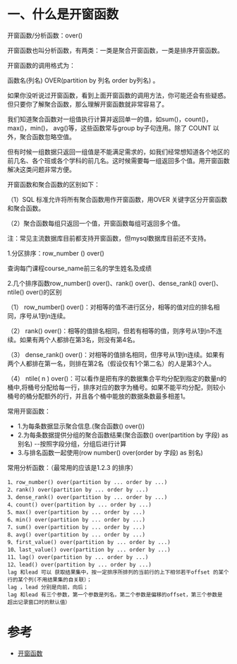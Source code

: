


# 一、什么是开窗函数

开窗函数/分析函数：over()

开窗函数也叫分析函数，有两类：一类是聚合开窗函数，一类是排序开窗函数。

开窗函数的调用格式为：

函数名(列名) OVER(partition by 列名 order by列名) 。

如果你没听说过开窗函数，看到上面开窗函数的调用方法，你可能还会有些疑惑。但只要你了解聚合函数，那么理解开窗函数就非常容易了。

我们知道聚合函数对一组值执行计算并返回单一的值，如sum()，count()，max()，min()， avg()等，这些函数常与group by子句连用。除了 COUNT 以外，聚合函数忽略空值。

但有时候一组数据只返回一组值是不能满足需求的，如我们经常想知道各个地区的前几名、各个班或各个学科的前几名。这时候需要每一组返回多个值。用开窗函数解决这类问题非常方便。

开窗函数和聚合函数的区别如下：

（1）SQL 标准允许将所有聚合函数用作开窗函数，用OVER 关键字区分开窗函数和聚合函数。

（2）聚合函数每组只返回一个值，开窗函数每组可返回多个值。

注：常见主流数据库目前都支持开窗函数，但mysql数据库目前还不支持。


1.分区排序：row_number () over()

查询每门课程course_name前三名的学生姓名及成绩

2.几个排序函数row_number() over()、rank() over()、dense_rank() over()、ntile() over()的区别

（1） row_number() over()：对相等的值不进行区分，相等的值对应的排名相同，序号从1到n连续。

（2） rank() over()：相等的值排名相同，但若有相等的值，则序号从1到n不连续。如果有两个人都排在第3名，则没有第4名。

（3） dense_rank() over()：对相等的值排名相同，但序号从1到n连续。如果有两个人都排在第一名，则排在第2名（假设仅有1个第二名）的人是第3个人。

（4） ntile( n ) over()：可以看作是把有序的数据集合平均分配到指定的数量n的桶中,将桶号分配给每一行，排序对应的数字为桶号。如果不能平均分配，则较小桶号的桶分配额外的行，并且各个桶中能放的数据条数最多相差1。






常用开窗函数：
- 1.为每条数据显示聚合信息.(聚合函数() over())
- 2.为每条数据提供分组的聚合函数结果(聚合函数() over(partition by 字段) as 别名) --按照字段分组，分组后进行计算
- 3.与排名函数一起使用(row number() over(order by 字段) as 别名)

常用分析函数：（最常用的应该是1.2.3 的排序）

```
1、row_number() over(partition by ... order by ...)
2、rank() over(partition by ... order by ...)
3、dense_rank() over(partition by ... order by ...)
4、count() over(partition by ... order by ...)
5、max() over(partition by ... order by ...)
6、min() over(partition by ... order by ...)
7、sum() over(partition by ... order by ...)
8、avg() over(partition by ... order by ...)
9、first_value() over(partition by ... order by ...)
10、last_value() over(partition by ... order by ...)
11、lag() over(partition by ... order by ...)
12、lead() over(partition by ... order by ...)
lag 和lead 可以 获取结果集中，按一定排序所排列的当前行的上下相邻若干offset 的某个行的某个列(不用结果集的自关联）；
lag ，lead 分别是向前，向后；
lag 和lead 有三个参数，第一个参数是列名，第二个参数是偏移的offset，第三个参数是 超出记录窗口时的默认值）
```




# 参考

- [开窗函数](https://www.douban.com/group/topic/155112949/)


